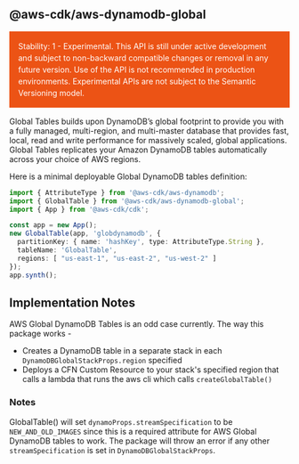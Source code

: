 ## @aws-cdk/aws-dynamodb-global
<div class="stability_label"
     style="background-color: #EC5315; color: white !important; margin: 0 0 1rem 0; padding: 1rem; line-height: 1.5;">
  Stability: 1 - Experimental. This API is still under active development and subject to non-backward
  compatible changes or removal in any future version. Use of the API is not recommended in production
  environments. Experimental APIs are not subject to the Semantic Versioning model.
</div>


Global Tables builds upon DynamoDB’s global footprint to provide you with a fully managed, multi-region, and multi-master database that provides fast, local, read and write performance for massively scaled, global applications. Global Tables replicates your Amazon DynamoDB tables automatically across your choice of AWS regions.

Here is a minimal deployable Global DynamoDB tables definition:

```typescript
import { AttributeType } from '@aws-cdk/aws-dynamodb';
import { GlobalTable } from '@aws-cdk/aws-dynamodb-global';
import { App } from '@aws-cdk/cdk';

const app = new App();
new GlobalTable(app, 'globdynamodb', {
  partitionKey: { name: 'hashKey', type: AttributeType.String },
  tableName: 'GlobalTable',
  regions: [ "us-east-1", "us-east-2", "us-west-2" ]
});
app.synth();
```

## Implementation Notes
AWS Global DynamoDB Tables is an odd case currently.  The way this package works -

* Creates a DynamoDB table in a separate stack in each `DynamoDBGlobalStackProps.region` specified
* Deploys a CFN Custom Resource to your stack's specified region that calls a lambda that runs the aws cli which calls `createGlobalTable()`

### Notes

GlobalTable() will set `dynamoProps.streamSpecification` to be `NEW_AND_OLD_IMAGES` since this is a required attribute for AWS Global DynamoDB tables to work.  The package will throw an error if any other `streamSpecification` is set in `DynamoDBGlobalStackProps`.
